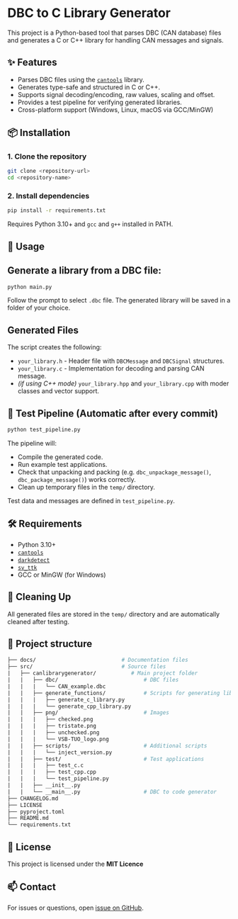 # DBC to C Library Generator

This project is a Python-based tool that parses DBC (CAN database) files and generates a C or C++ library for handling CAN messages and signals.

## ✨ Features

- Parses DBC files using the [`cantools`](https://github.com/eerimoq/cantools) library.
- Generates type-safe and structured in C or C++.
- Supports signal decoding/encoding, raw values, scaling and offset.
- Provides a test pipeline for verifying generated libraries.
- Cross-platform support (Windows, Linux, macOS via GCC/MinGW)

## 📦 Installation

### 1. Clone the repository

```sh
git clone <repository-url>
cd <repository-name>
```

### 2. Install dependencies

```sh
pip install -r requirements.txt
```
Requires Python 3.10+ and `gcc` and `g++` installed in PATH.

## 🚀 Usage

## Generate a library from a DBC file:
```sh
python main.py
```
Follow the prompt to select `.dbc` file. The generated library will be saved in a folder of your choice.

## Generated Files
The script creates the following:

- `your_library.h` - Header file with `DBCMessage` and `DBCSignal` structures.
- `your_library.c` - Implementation for decoding and parsing CAN message.
- *(if using C++ mode)* `your_library.hpp` and `your_library.cpp` with moder classes and vector support.

## 🧪 Test Pipeline (Automatic after every commit)
```sh
python test_pipeline.py
```
The pipeline will:
- Compile the generated code.
- Run example test applications.
- Check that unpacking and packing (e.g. `dbc_unpackage_message()`, `dbc_package_message()`) works correctly.
- Clean up temporary files in the `temp/` directory.

Test data and messages are defined in `test_pipeline.py`.

## 🛠 Requirements
- Python 3.10+
- [`cantools`](https://github.com/eerimoq/cantools)
- [`darkdetect`](https://github.com/albertosottile/darkdetect)
- [`sv_ttk`](https://github.com/rdbende/Sun-Valley-ttk-theme)
- GCC or MinGW (for Windows)

## 🧹 Cleaning Up
All generated files are stored in the `temp/` directory and are automatically cleaned after testing.

## 📁 Project structure
```graphql
├── docs/                           # Documentation files
├── src/                            # Source files
|   ├── canlibrarygenerator/           # Main project folder
|   |   ├── dbc/                           # DBC files
|   |   |   └── CAN_example.dbc
|   |   ├── generate_functions/            # Scripts for generating libraries
|   |   |   ├── generate_c_library.py
|   |   |   └── generate_cpp_library.py
|   |   ├── png/                           # Images
|   |   |   ├── checked.png
|   |   |   ├── tristate.png
|   |   |   ├── unchecked.png
|   |   |   └── VSB-TUO_logo.png
|   |   ├── scripts/                       # Additional scripts
|   |   |   └── inject_version.py
|   |   ├── test/                          # Test applications
|   |   |   ├── test_c.c
|   |   |   ├── test_cpp.cpp
|   |   |   └── test_pipeline.py
|   |   ├── __init__.py
|   |   └── __main__.py                    # DBC to code generator
├── CHANGELOG.md
├── LICENSE
├── pyproject.toml
├── README.md
└── requirements.txt
```

## 📝 License
This project is licensed under the <b>MIT Licence</b>

## 📫 Contact
For issues or questions, open [issue on GitHub](https://github.com/mobility-lab-vsb/can-library-generator/issues).